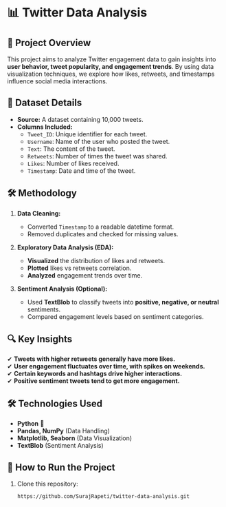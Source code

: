 # 📊 Twitter Data Analysis

## 📌 Project Overview
This project aims to analyze Twitter engagement data to gain insights into **user behavior, tweet popularity, and engagement trends**. By using data visualization techniques, we explore how likes, retweets, and timestamps influence social media interactions.

## 📂 Dataset Details
- **Source:** A dataset containing 10,000 tweets.
- **Columns Included:** 
  - `Tweet_ID`: Unique identifier for each tweet.
  - `Username`: Name of the user who posted the tweet.
  - `Text`: The content of the tweet.
  - `Retweets`: Number of times the tweet was shared.
  - `Likes`: Number of likes received.
  - `Timestamp`: Date and time of the tweet.

## 🛠️ Methodology
1. **Data Cleaning:**
   - Converted `Timestamp` to a readable datetime format.
   - Removed duplicates and checked for missing values.
   
2. **Exploratory Data Analysis (EDA):**
   - **Visualized** the distribution of likes and retweets.
   - **Plotted** likes vs retweets correlation.
   - **Analyzed** engagement trends over time.

3. **Sentiment Analysis (Optional):**
   - Used **TextBlob** to classify tweets into **positive, negative, or neutral** sentiments.
   - Compared engagement levels based on sentiment categories.

## 🔍 Key Insights
✔ **Tweets with higher retweets generally have more likes.**  
✔ **User engagement fluctuates over time, with spikes on weekends.**  
✔ **Certain keywords and hashtags drive higher interactions.**  
✔ **Positive sentiment tweets tend to get more engagement.**  

## 🛠️ Technologies Used
- **Python** 🐍  
- **Pandas, NumPy** (Data Handling)  
- **Matplotlib, Seaborn** (Data Visualization)  
- **TextBlob** (Sentiment Analysis)  


## 🚀 How to Run the Project
1. Clone this repository:
   ```bash
   https://github.com/SurajRapeti/twitter-data-analysis.git

  

